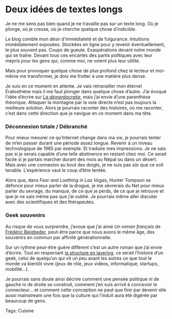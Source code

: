 # Deux idées de textes longs

Je ne me sens pas bien quand je ne travaille pas sur un texte long. Où je plonge, où je creuse, où je cherche quelque chose d’indicible.

Le blog comble mon désir d’immédiateté et de fulgurance. Intuitions immédiatement exposées. Stockées en ligne pour y revenir éventuellement, le plus souvent pas. Coups de gueule. Exaspérations devant notre monde qui se traîne. Devant tous ces encartés des partis politiques avec leur mépris pour les gens qui, comme moi, ne voient plus leur utilité.

Mais pour provoquer quelque chose de plus profond chez le lecteur et moi-même me transformer, je dois me frotter à une matière plus dense.

Je suis en ce moment en attente. Je vais retravailler mon éternel Ératosthène mais il me faut plonger dans quelque chose d’autre. J’ai évoqué l’idée d’écrire sur [*La démerdocratie*](http://blog.tcrouzet.com/2011/01/14/la-demerdocratie/), mais j’ai envie d’une parenthèse théorique. Attaquer la montagne par la voie directe n’est pas toujours la meilleure solution. Alors je pourrais raconter des histoires, où me raconter, c’est dans cette direction que je navigue en ce moment dans ma tête.

### Déconnexion totale / Débranché

Pour mieux mesurer ce qu’Internet change dans ma vie, je pourrais tenter de m’en passer durant une période assez longue. Revenir à un niveau technologique de 1985 par exemple. Et traduire mes impressions. Je ne sais pas si je serais capable d’une telle abstinence en restant chez moi. Ce serait facile si je partais marcher durant des mois au Népal ou dans un désert. Mais avec une connexion au bout des doigts, je ne suis pas sûr que ce soit tenable. L’expérience vaut le coup d’être tentée.

Alors que, dans *Fear and Loathing in Las Vegas*, Hunter Tompson se défonce pour mieux parler de la drogue, je me sèvrerais du Net pour mieux parler du sevrage, du manque, de ce que je perds, de ce que je retrouve et que je ne sais même pas que j’ai oublié. Je pourrais même aller discuter avec des scientifiques et des thérapeutes.

### Geek souvenirs

Au risque de vous surprendre, j’avoue que j’ai aimé *Un roman français* de [Frédéric Beigbeder](http://fr.wikipedia.org/wiki/Fr%C3%A9d%C3%A9ric_Beigbeder), peut-être parce que nous avons le même âge, des souvenirs en commun par affinité générationnelle.

Sur un rythme peut-être guère différent c’est un autre roman que j’ai envie d’écrire. Tout en respectant [la structure en layering](http://writerunboxed.com/2011/01/30/3-layers-of-layering-in-fiction/), ce serait l’histoire d’un geek, celui de quelqu’un qui vit un peu avant les autres ce que tout le monde va bientôt vivre (jeux de rôle, jeux vidéos, informatique, startups, mobilité…).

Je pourrais sans doute ainsi décrire comment une pensée politique ni de gauche ni de droite se construit, comment j’en suis arrivé à concevoir le connecteur… et comment cette conception ne peut que finir par devenir elle aussi mainstream une fois que la culture qui l’induit aura été digérée par beaucoup de gens.

Tags: Cuisine